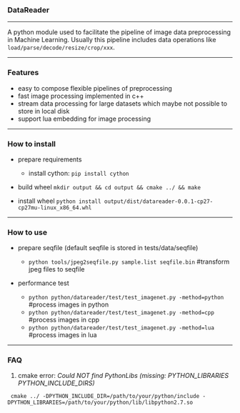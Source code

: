 ### DataReader
---
A python module used to facilitate the pipeline of image data preprocessing in Machine Learning.
Usually this pipeline includes data operations like `load/parse/decode/resize/crop/xxx`.

---

### Features
  * easy to compose flexible pipelines of preprocessing
  * fast image processing implemented in c++
  * stream data processing for large datasets which maybe not possible to store in local disk
  * support lua embedding for image processing

---
### How to install

  * prepare requirements
    - install cython: `pip install cython`

  * build wheel
    `mkdir output && cd output && cmake ../ && make`

  * install wheel
    `python install output/dist/datareader-0.0.1-cp27-cp27mu-linux_x86_64.whl`

---
### How to use

  * prepare seqfile (default seqfile is stored in tests/data/seqfile)
    - `python tools/jpeg2seqfile.py sample.list seqfile.bin` #transform jpeg files to seqfile

  * performance test
    - `python python/datareader/test/test_imagenet.py -method=python` #process images in python
    - `python python/datareader/test/test_imagenet.py -method=cpp` #process images in cpp
    - `python python/datareader/test/test_imagenet.py -method=lua` #process images in lua

---
### FAQ

  1. cmake error: *Could NOT find PythonLibs (missing: PYTHON_LIBRARIES PYTHON_INCLUDE_DIRS)*
   ```
    cmake ../ -DPYTHON_INCLUDE_DIR=/path/to/your/python/include -DPYTHON_LIBRARIES=/path/to/your/python/lib/libpython2.7.so
